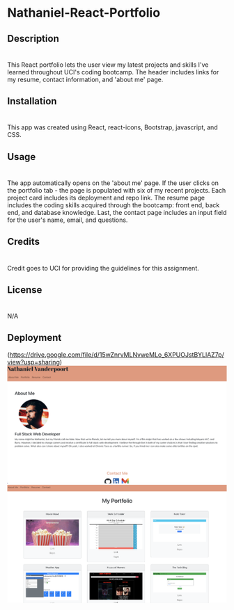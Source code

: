 # Nathaniel-React-Portfolio
## Description
#
This React portfolio lets the user view my latest projects and skills I've learned throughout UCI's coding bootcamp. The header includes links for my resume, contact information, and 'about me' page. 

## Installation 
#
This app was created using React, react-icons, Bootstrap, javascript, and CSS.
## Usage
#
The app automatically opens on the 'about me' page. If the user clicks on the portfolio tab - the page is populated with six of my recent projects. Each project card includes its deployment and repo link. The resume page includes the coding skills acquired through the bootcamp: front end, back end, and database knowledge. Last, the contact page includes an input field for the user's name, email, and questions. 

## Credits
#
Credit goes to UCI for providing the guidelines for this assignment. 

## License
#
N/A
## Deployment
(https://drive.google.com/file/d/15wZnrvMLNvweMLo_6XPUOJstBYLlAZ7p/view?usp=sharing)
![SiteImage](/src/images/aboutMe.png)
![SiteImage](src/images/portfolioPic.png)
